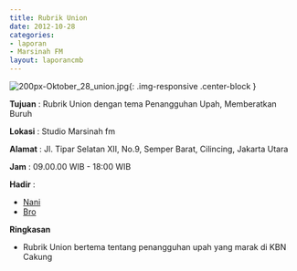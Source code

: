 ```yaml
---
title: Rubrik Union
date: 2012-10-28
categories:
- laporan
- Marsinah FM
layout: laporancmb
---
```



![200px-Oktober_28_union.jpg](/uploads/200px-Oktober_28_union.jpg){: .img-responsive .center-block }


**Tujuan** : Rubrik Union dengan tema Penangguhan Upah, Memberatkan Buruh 

**Lokasi** : Studio Marsinah fm 

**Alamat** : Jl. Tipar Selatan XII, No.9, Semper Barat, Cilincing, Jakarta Utara 

**Jam** : 09.00.00 WIB - 18:00 WIB 

**Hadir** :
* [Nani](http://wiki.ciptamedia.org/wiki/Nani)
* [Bro](http://wiki.ciptamedia.org/wiki/Bro)

**Ringkasan**  
* Rubrik Union bertema tentang penangguhan upah yang marak di KBN Cakung
